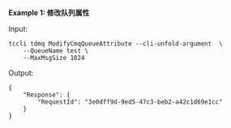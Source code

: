**Example 1: 修改队列属性**



Input: 

```
tccli tdmq ModifyCmqQueueAttribute --cli-unfold-argument  \
    --QueueName test \
    --MaxMsgSize 1024
```

Output: 
```
{
    "Response": {
        "RequestId": "3e0dff9d-9ed5-47c3-beb2-a42c1d69e1cc"
    }
}
```

